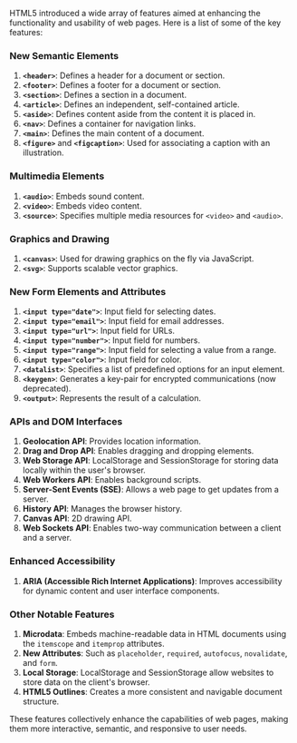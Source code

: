 HTML5 introduced a wide array of features aimed at enhancing the functionality and usability of web pages. Here is a list of some of the key features:

### New Semantic Elements

1. **`<header>`**: Defines a header for a document or section.
2. **`<footer>`**: Defines a footer for a document or section.
3. **`<section>`**: Defines a section in a document.
4. **`<article>`**: Defines an independent, self-contained article.
5. **`<aside>`**: Defines content aside from the content it is placed in.
6. **`<nav>`**: Defines a container for navigation links.
7. **`<main>`**: Defines the main content of a document.
8. **`<figure>`** and **`<figcaption>`**: Used for associating a caption with an illustration.

### Multimedia Elements

1. **`<audio>`**: Embeds sound content.
2. **`<video>`**: Embeds video content.
3. **`<source>`**: Specifies multiple media resources for `<video>` and `<audio>`.

### Graphics and Drawing

1. **`<canvas>`**: Used for drawing graphics on the fly via JavaScript.
2. **`<svg>`**: Supports scalable vector graphics.

### New Form Elements and Attributes

1. **`<input type="date">`**: Input field for selecting dates.
2. **`<input type="email">`**: Input field for email addresses.
3. **`<input type="url">`**: Input field for URLs.
4. **`<input type="number">`**: Input field for numbers.
5. **`<input type="range">`**: Input field for selecting a value from a range.
6. **`<input type="color">`**: Input field for color.
7. **`<datalist>`**: Specifies a list of predefined options for an input element.
8. **`<keygen>`**: Generates a key-pair for encrypted communications (now deprecated).
9. **`<output>`**: Represents the result of a calculation.

### APIs and DOM Interfaces

1. **Geolocation API**: Provides location information.
2. **Drag and Drop API**: Enables dragging and dropping elements.
3. **Web Storage API**: LocalStorage and SessionStorage for storing data locally within the user's browser.
4. **Web Workers API**: Enables background scripts.
5. **Server-Sent Events (SSE)**: Allows a web page to get updates from a server.
6. **History API**: Manages the browser history.
7. **Canvas API**: 2D drawing API.
8. **Web Sockets API**: Enables two-way communication between a client and a server.

### Enhanced Accessibility

1. **ARIA (Accessible Rich Internet Applications)**: Improves accessibility for dynamic content and user interface components.

### Other Notable Features

1. **Microdata**: Embeds machine-readable data in HTML documents using the `itemscope` and `itemprop` attributes.
2. **New Attributes**: Such as `placeholder`, `required`, `autofocus`, `novalidate`, and `form`.
3. **Local Storage**: LocalStorage and SessionStorage allow websites to store data on the client's browser.
4. **HTML5 Outlines**: Creates a more consistent and navigable document structure.

These features collectively enhance the capabilities of web pages, making them more interactive, semantic, and responsive to user needs.
